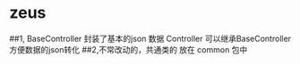 # zeus
##1, BaseController 封装了基本的json 数据
   Controller 可以继承BaseController 方便数据的json转化
##2,不常改动的，共通类的 放在 common 包中
 
